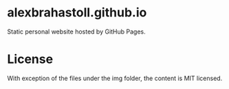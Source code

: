 alexbrahastoll.github.io
========================

Static personal website hosted by GitHub Pages.

License
=======

With exception of the files under the img folder, the content is MIT licensed.
